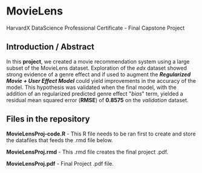 # MovieLens
HarvardX DataScience Professional Certificate - Final Capstone Project

## Introduction / Abstract
In this **project**, we created a movie recommendation system using a large subset of the MovieLens dataset. Exploration of the _edx_ dataset showed strong evidence of a genre effect and if used to augment the **_Regularized Movie + User Effect Model_** could yield improvements in the accuracy of the model. This hypothesis was validated when the final model, with the addition of an regularized predicted genre effect \"*bias*\" term, yielded a residual mean squared error (**RMSE**) of **0.8575** on the _validation_ dataset.

## Files in the repository
**MovieLensProj-code.R** - This R file needs to be ran first to create and store the datafiles that feeds the .rmd file below.

**MovieLensProj.rmd** - This .rmd file creates the final project .pdf.

**MovieLensProj.pdf** - Final Project .pdf file.
